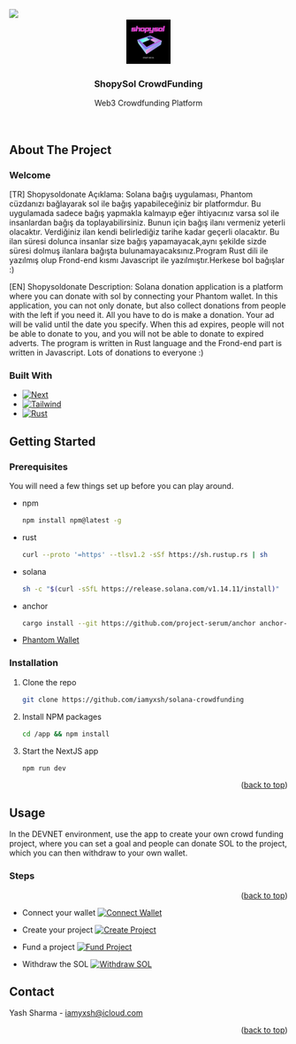 <img src="https://solanapay.com/_next/image?url=%2F_next%2Fstatic%2Fmedia%2Fsolanapay-logo.e34e7b7f.svg&w=256&q=75" />
<br />
<div align="center">
  <a href="https://fundzkickstarter.vercel.app/">
    <img src="images/logo.png" alt="Logo" width="80" height="80">
  </a>

<h3 align="center">ShopySol CrowdFunding</h3>

  <p align="center">
    Web3 Crowdfunding Platform
    <br /> 
    <br />
    <br />
   
  </p>
</div>

<!-- ABOUT THE PROJECT -->

## About The Project

### Welcome  
[TR] Shopysoldonate Açıklama: Solana bağış uygulaması, Phantom cüzdanızı bağlayarak sol ile bağış yapabileceğiniz bir platformdur. Bu uygulamada sadece bağış yapmakla kalmayıp eğer ihtiyacınız varsa sol ile insanlardan bağış da toplayabilirsiniz. Bunun için bağış ilanı vermeniz yeterli olacaktır. Verdiğiniz ilan kendi belirlediğiz tarihe kadar geçerli olacaktır. Bu ilan süresi dolunca insanlar size bağış yapamayacak,aynı şekilde sizde süresi dolmuş ilanlara bağışta bulunamayacaksınız.Program Rust dili ile yazılmış olup Frond-end kısmı Javascript ile yazılmıştır.Herkese bol bağışlar :) 

[EN] Shopysoldonate Description: Solana donation application is a platform where you can donate with sol by connecting your Phantom wallet. In this application, you can not only donate, but also collect donations from people with the left if you need it. All you have to do is make a donation. Your ad will be valid until the date you specify. When this ad expires, people will not be able to donate to you, and you will not be able to donate to expired adverts. The program is written in Rust language and the Frond-end part is written in Javascript. Lots of donations to everyone :)




### Built With

- [![Next][next.js]][next-url]
- [![Tailwind][tailwind]][tailwind-url]
- [![Rust][rust]][rust-url]



<!-- GETTING STARTED -->

## Getting Started

### Prerequisites

You will need a few things set up before you can play around.

- npm
  ```sh
  npm install npm@latest -g
  ```
- rust
  ```sh
  curl --proto '=https' --tlsv1.2 -sSf https://sh.rustup.rs | sh
  ```
- solana
  ```sh
  sh -c "$(curl -sSfL https://release.solana.com/v1.14.11/install)"
  ```
- anchor
  ```sh
  cargo install --git https://github.com/project-serum/anchor anchor-cli --locked
  ```
- [Phantom Wallet][phantom-url]

### Installation

1. Clone the repo
   ```sh
   git clone https://github.com/iamyxsh/solana-crowdfunding
   ```
2. Install NPM packages
   ```sh
   cd /app && npm install
   ```
3. Start the NextJS app
   ```sh
   npm run dev
   ```

<p align="right">(<a href="#readme-top">back to top</a>)</p>

<!-- USAGE EXAMPLES -->

## Usage

In the DEVNET environment, use the app to create your own crowd funding project,
where you can set a goal and people can donate SOL to the project, which you can
then withdraw to your own wallet.

### Steps

<p align="right">(<a href="#readme-top">back to top</a>)</p>

- Connect your wallet
  [![Connect Wallet][connect-wallet]](https://fundzkickstarter.vercel.app/)

- Create your project
  [![Create Project][create-project]](https://fundzkickstarter.vercel.app/create)

- Fund a project
  [![Fund Project][fund-project]](https://fundzkickstarter.vercel.app/project?key=BTrespkCHNU2FkErRZSpZSqk1Lt8HZDgXZqJFPc88Vz5)

- Withdraw the SOL
  [![Withdraw SOL][withdraw-sol]](https://fundzkickstarter.vercel.app/profile)

<!-- CONTACT -->

## Contact

Yash Sharma - iamyxsh@icloud.com

<p align="right">(<a href="#readme-top">back to top</a>)</p>

<!-- MARKDOWN LINKS & IMAGES -->

[homepage]: images/homepage.png
[connect-wallet]: images/connect-wallet.png
[create-project]: images/create-project.png
[fund-project]: images/fund-project.png
[withdraw-sol]: images/withdraw-sol.png
[next.js]:
	https://img.shields.io/badge/next.js-000000?style=for-the-badge&logo=nextdotjs&logoColor=white
[next-url]: https://nextjs.org/
[phantom-url]: https://phantom.app/
[tailwind]:
	https://img.shields.io/badge/Tailwind_CSS-38B2AC?style=for-the-badge&logo=tailwind-css&logoColor=white
[tailwind-url]: https://tailwindcss.com/
[rust]:
	https://img.shields.io/badge/Rust-000000?style=for-the-badge&logo=rust&logoColor=white
[rust-url]: https://www.rust-lang.org/

